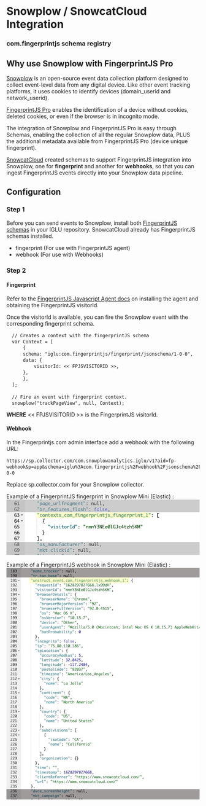 # Snowplow / SnowcatCloud Integration

### com.fingerprintjs schema registry

## Why use Snowplow with FingerprintJS Pro

[Snowplow](<[http://](https://github.com/snowplow/snowplow)>) is an open-source event data collection platform designed to collect event-level data from any digital device.
Like other event tracking platforms, it uses cookies to identify devices (domain_userid and network_userid).

[FingerprintJS Pro](https://fingerprintjs.com/) enables the identification of a device without cookies, deleted cookies, or even if the browser is in incognito mode.

The integration of Snowplow and FingerprintJS Pro is easy through Schemas, enabling the collection of all the regular Snowplow data, PLUS the additional metadata available from FingerprintJS Pro (device unique fingerprint).

[SnowcatCloud](https://www.snowcatcloud.com/) created schemas to support FingerprintJS integration into Snowplow, one for **fingerprint** and another for **webhooks**, so that you can ingest FingerprintJS events directly into your Snowplow data pipeline.

## Configuration

### Step 1

Before you can send events to Snowplow, install both [FingerprintJS schemas](https://github.com/SnowcatCloud/com.fingerprintjs-schema-registry) in your IGLU repository. SnowcatCloud already has FingerprintJS schemas installed.

- fingerprint (For use with FingerprintJS agent)
- webhook (For use with Webhooks)

### Step 2

#### Fingerprint

Refer to the [FingerprintJS Javascript Agent docs](https://dev.fingerprintjs.com/docs/js-agent) on installing the agent and obtaining the FingerprintJS visitorId.

Once the visitorId is available, you can fire the Snowplow event with the corresponding fingerprint schema.

```
  // Creates a context with the fingerprintJS schema
  var Context = [
      {
      schema: "iglu:com.fingerprintjs/fingerprint/jsonschema/1-0-0",
      data: {
          visitorId: << FPJSVISITORID >>,
      },
      },
  ];

  // Fire an event with fingerprint context.
  snowplow("trackPageView", null, Context);
```

**WHERE** << FPJSVISITORID >> is the FingerprintJS visitorId.

#### Webhook

In the Fingerprintjs.com admin interface add a webhook with the following URL:

```
https://sp.collector.com/com.snowplowanalytics.iglu/v1?aid=fp-webhook&p=app&schema=iglu%3Acom.fingerprintjs%2Fwebhook%2Fjsonschema%2F1-0-0
```

Replace sp.collector.com for your Snowplow collector.

Example of a FingerprintJS fingerprint in Snowplow Mini (Elastic) :
![Fingerprint Example](fingerprint-example.jpg)

Example of a FingerprintJS webhook in Snowplow Mini (Elastic) :
![Fingerprint Example](webhook-example.jpg)
